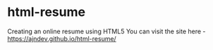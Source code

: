 # html-resume
Creating an online resume using HTML5
You can visit the site here - https://ajndev.github.io/html-resume/
